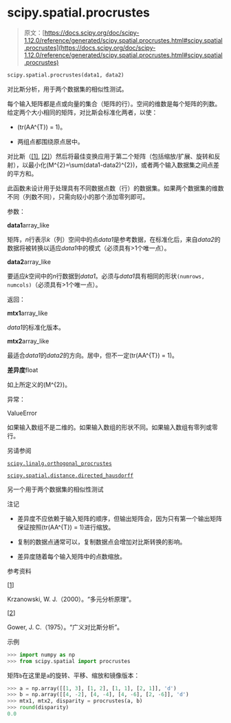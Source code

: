 # scipy.spatial.procrustes

> 原文：[https://docs.scipy.org/doc/scipy-1.12.0/reference/generated/scipy.spatial.procrustes.html#scipy.spatial.procrustes](https://docs.scipy.org/doc/scipy-1.12.0/reference/generated/scipy.spatial.procrustes.html#scipy.spatial.procrustes)

```py
scipy.spatial.procrustes(data1, data2)
```

对比斯分析，用于两个数据集的相似性测试。

每个输入矩阵都是点或向量的集合（矩阵的行）。空间的维数是每个矩阵的列数。给定两个大小相同的矩阵，对比斯会标准化两者，以使：

+   \(tr(AA^{T}) = 1\)。

+   两组点都围绕原点居中。

对比斯（[[1]](#r93ec0689a829-1), [[2]](#r93ec0689a829-2)）然后将最佳变换应用于第二个矩阵（包括缩放/扩展、旋转和反射），以最小化\(M^{2}=\sum(data1-data2)^{2}\)，或者两个输入数据集之间点差的平方和。

此函数未设计用于处理具有不同数据点数（行）的数据集。如果两个数据集的维数不同（列数不同），只需向较小的那个添加零列即可。

参数：

**data1**array_like

矩阵，*n*行表示*k*（列）空间中的点*data1*是参考数据，在标准化后，来自*data2*的数据将被转换以适应*data1*中的模式（必须具有>1个唯一点）。

**data2**array_like

要适应*k*空间中的*n*行数据到*data1*。必须与*data1*具有相同的形状`(numrows, numcols)`（必须具有>1个唯一点）。

返回：

**mtx1**array_like

*data1*的标准化版本。

**mtx2**array_like

最适合*data1*的*data2*的方向。居中，但不一定\(tr(AA^{T}) = 1\)。

**差异度**float

如上所定义的\(M^{2}\)。

异常：

ValueError

如果输入数组不是二维的。如果输入数组的形状不同。如果输入数组有零列或零行。

另请参阅

[`scipy.linalg.orthogonal_procrustes`](scipy.linalg.orthogonal_procrustes.html#scipy.linalg.orthogonal_procrustes "scipy.linalg.orthogonal_procrustes")

[`scipy.spatial.distance.directed_hausdorff`](scipy.spatial.distance.directed_hausdorff.html#scipy.spatial.distance.directed_hausdorff "scipy.spatial.distance.directed_hausdorff")

另一个用于两个数据集的相似性测试

注记

+   差异度不应依赖于输入矩阵的顺序，但输出矩阵会，因为只有第一个输出矩阵保证按照\(tr(AA^{T}) = 1\)进行缩放。

+   复制的数据点通常可以，复制数据点会增加对比斯转换的影响。

+   差异度随着每个输入矩阵中的点数缩放。

参考资料

[[1](#id1)]

Krzanowski, W. J.（2000）。“多元分析原理”。

[[2](#id2)]

Gower, J. C.（1975）。“广义对比斯分析”。

示例

```py
>>> import numpy as np
>>> from scipy.spatial import procrustes 
```

矩阵`b`在这里是`a`的旋转、平移、缩放和镜像版本：

```py
>>> a = np.array([[1, 3], [1, 2], [1, 1], [2, 1]], 'd')
>>> b = np.array([[4, -2], [4, -4], [4, -6], [2, -6]], 'd')
>>> mtx1, mtx2, disparity = procrustes(a, b)
>>> round(disparity)
0.0 
```
